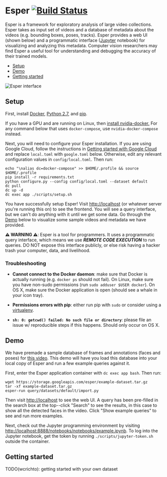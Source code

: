 # Esper [![Build Status](https://travis-ci.org/scanner-research/esper.svg?branch=master)](https://travis-ci.org/scanner-research/esper)

Esper is a framework for exploratory analysis of large video collections. Esper takes as input set of videos and a database of metadata about the videos (e.g. bounding boxes, poses, tracks). Esper provides a web UI (shown below) and a programmatic interface ([Jupyter](http://jupyter.org/) notebook) for visualizing and analyzing this metadata. Computer vision researchers may find Esper a useful tool for understanding and debugging the accuracy of their trained models.

* [Setup](https://github.com/scanner-research/esper#setup)
* [Demo](https://github.com/scanner-research/esper#demo)
* [Getting started](https://github.com/scanner-research/esper#getting-started)

![Esper interface](https://user-images.githubusercontent.com/663326/33038924-e656a51a-cdfb-11e7-835d-9d215b3dd93c.png)


## Setup
First, install [Docker](https://docs.docker.com/engine/installation/#supported-platforms), [Python 2.7](https://www.python.org/downloads/), and [pip](https://pip.pypa.io/en/stable/installing/).

If you have a GPU and are running on Linux, then [install nvidia-docker.](https://github.com/NVIDIA/nvidia-docker#quick-start) For any command below that uses `docker-compose`, use `nvidia-docker-compose` instead.

Next, you will need to configure your Esper installation. If you are using Google Cloud, follow the instructions in [Getting started with Google Cloud](https://github.com/scanner-research/esper/blob/master/guides/google.md) and replace `local.toml` with `google.toml` below. Otherwise, edit any relevant configuration values in `config/local.toml`. Then run:

```
echo "\nalias dc=docker-compose" >> $HOME/.profile && source $HOME/.profile
pip install -r requirements.txt
python configure.py --config config/local.toml --dataset default
dc pull
dc up -d
dc exec app ./scripts/setup.sh
```

You have successfully setup Esper! Visit [http://localhost](http://localhost) (or whatever server you're running this on) to see the frontend. You will see a query interface, but we can't do anything with it until we get some data. Go through the [Demo](https://github.com/scanner-research/esper#demo) below to visualize some sample videos and metadata we have provided.

**:warning: WARNING :warning:**: Esper is a tool for programmers. It uses a programmatic query interface, which means we use **_REMOTE CODE EXECUTION_** to run queries. DO NOT expose this interface publicly, or else risk having a hacker trash your computer, data, and livelihood.

### Troubleshooting

* **Cannot connect to the Docker daemon**: make sure that Docker is actually running (e.g. `docker ps` should not fail). On Linux, make sure you have non-sudo permissions (run `sudo adduser $USER docker`). On OS X, make sure the Docker application is open (should see a whale in your icon tray).

* **Permissions errors with pip**: either run pip with `sudo` or consider using a [virtualenv](https://virtualenv.pypa.io/en/stable/installation/).

* **`sh: 0: getcwd() failed: No such file or directory`**: please file an issue w/ reproducible steps if this happens. Should only occur on OS X.


## Demo

We have premade a sample database of frames and annotations (faces and poses) for [this video](https://www.youtube.com/watch?v=dQw4w9WgXcQ). This demo will have you load this database into your local copy of Esper and run a few example queries against it.

First, enter the Esper application container with `dc exec app bash`. Then run:
```
wget https://storage.googleapis.com/esper/example-dataset.tar.gz
tar -xf example-dataset.tar.gz
esper-run query/datasets/default/import.py
```

Then visit [http://localhost](http://localhost) to see the web UI. A query has been pre-filled in the search box at the top--click "Search" to see the results, in this case to show all the detected faces in the video. Click "Show example queries" to see and run more examples.

Next, check out the Jupyter programming environment by visiting [http://localhost:8888/notebooks/notebooks/example.ipynb](http://localhost:8888/notebooks/notebooks/example.ipynb). To log into the Jupyter notebook, get the token by running `./scripts/jupyter-token.sh` outside the container.


## Getting started

TODO(wcrichto): getting started with your own dataset

